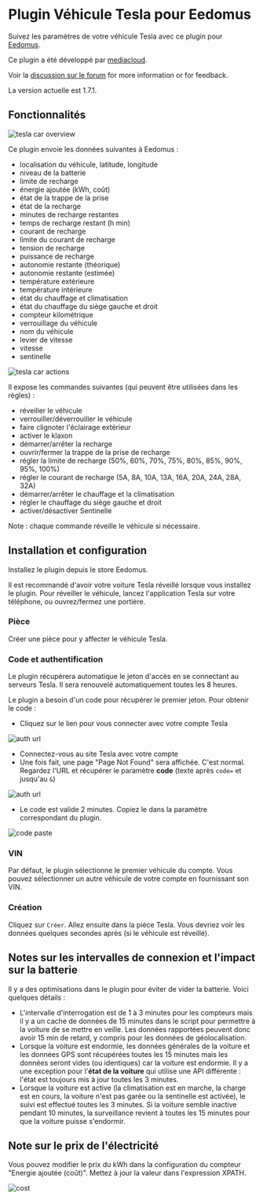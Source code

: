# Plugin Véhicule Tesla pour Eedomus

Suivez les paramètres de votre véhicule Tesla avec ce plugin pour [Eedomus](https://www.eedomus.com/).

Ce plugin a été développé par [mediacloud](https://forum.eedomus.com/ucp.php?i=pm&mode=compose&u=5280).

Voir la [discussion sur le forum](https://forum.eedomus.com/viewtopic.php?f=16&t=10515) for more information or for feedback.

La version actuelle est 1.7.1.

## Fonctionnalités

![tesla car overview](https://user-images.githubusercontent.com/94607717/145950751-715d7029-d674-4ff6-bfa9-946e81c59a48.png)

Ce plugin envoie les données suivantes à Eedomus :

- localisation du véhicule, latitude, longitude
- niveau de la batterie
- limite de recharge
- énergie ajoutée (kWh, coût)
- état de la trappe de la prise
- état de la recharge
- minutes de recharge restantes
- temps de recharge restant (h min)
- courant de recharge
- limite du courant de recharge
- tension de recharge
- puissance de recharge
- autonomie restante (théorique)
- autonomie restante (estimée)
- température extérieure
- température intérieure
- état du chauffage et climatisation
- état du chauffage du siège gauche et droit
- compteur kilométrique
- verrouillage du véhicule
- nom du véhicule
- levier de vitesse
- vitesse
- sentinelle

![tesla car actions](https://user-images.githubusercontent.com/94607717/145906384-73e170f4-7d2a-4093-a844-692092e90d8a.png)

Il expose les commandes suivantes (qui peuvent être utilisées dans les règles) :

- réveiller le véhicule
- verrouiller/déverrouiller le véhicule
- faire clignoter l'éclairage extérieur
- activer le klaxon
- démarrer/arrêter la recharge
- ouvrir/fermer la trappe de la prise de recharge
- régler la limite de recharge (50%, 60%, 70%, 75%, 80%, 85%, 90%, 95%, 100%)
- régler le courant de recharge (5A, 8A, 10A, 13A, 16A, 20A, 24A, 28A, 32A)
- démarrer/arrêter le chauffage et la climatisation
- régler le chauffage du siège gauche et droit
- activer/désactiver Sentinelle

Note : chaque commande réveille le véhicule si nécessaire.

## Installation et configuration

Installez le plugin depuis le store Eedomus.

Il est recommandé d'avoir votre voiture Tesla réveillé lorsque vous installez le plugin. Pour réveiller le véhicule, lancez l'application Tesla sur votre téléphone, ou ouvrez/fermez une portière.

### Pièce

Créer une pièce pour y affecter le véhicule Tesla.

### Code et authentification

Le plugin récupèrera automatique le jeton d'accès en se connectant au serveurs Tesla. Il sera renouvelé automatiquement toutes les 8 heures.

Le plugin a besoin d'un code pour récupérer le premier jeton. Pour obtenir le code :

- Cliquez sur le lien pour vous connecter avec votre compte Tesla

![auth url](https://user-images.githubusercontent.com/94607717/145906592-41b94333-5be6-4081-8184-0af5c1279c6d.png)

- Connectez-vous au site Tesla avec votre compte
- Une fois fait, une page "Page Not Found" sera affichée. C'est normal. Regardez l'URL et récupérer le paramètre **code** (texte après `code=` et jusqu'au `&`)

![auth url](https://user-images.githubusercontent.com/94607717/144481395-b52b58f2-90b6-42c3-9f9a-4202525e1cca.png)

- Le code est valide 2 minutes. Copiez le dans la paramètre correspondant du plugin.

![code paste](https://user-images.githubusercontent.com/94607717/145906603-0cacb740-ed61-488f-b2bc-ffdfa3669656.png)

### VIN

Par défaut, le plugin sélectionne le premier véhicule du compte. Vous pouvez sélectionner un autre véhicule de votre compte en fournissant son VIN.

### Création

Cliquez sur `Créer`.
Allez ensuite dans la pièce Tesla. Vous devriez voir les données quelques secondes après (si le véhicule est réveillé).

## Notes sur les intervalles de connexion et l'impact sur la batterie

Il y a des optimisations dans le plugin pour éviter de vider la batterie. Voici quelques détails :

- L'intervalle d'interrogation est de 1 à 3 minutes pour les compteurs mais il y a un cache de données de 15 minutes dans le script pour permettre à la voiture de se mettre en veille. Les données rapportées peuvent donc avoir 15 min de retard, y compris pour les données de géolocalisation.
- Lorsque la voiture est endormie, les données générales de la voiture et les données GPS sont récupérées toutes les 15 minutes mais les données seront vides (ou identiques) car la voiture est endormie. Il y a une exception pour l'**état de la voiture** qui utilise une API différente : l'état est toujours mis à jour toutes les 3 minutes.
- Lorsque la voiture est active (la climatisation est en marche, la charge est en cours, la voiture n'est pas garée ou la sentinelle est activée), le suivi est effectué toutes les 3 minutes. Si la voiture semble inactive pendant 10 minutes, la surveillance revient à toutes les 15 minutes pour que la voiture puisse s'endormir.

## Note sur le prix de l'électricité

Vous pouvez modifier le prix du kWh dans la configuration du compteur "Energie ajoutée (coût)". Mettez à jour la valeur dans l'expression XPATH.

![cost](https://user-images.githubusercontent.com/94607717/145906757-6c79004c-3f3a-4b1c-a600-6c80a0b37ce3.png)
